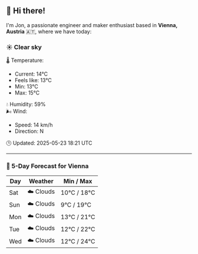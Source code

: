 ## 👋 Hi there!

I'm Jon, a passionate engineer and maker enthusiast based in **Vienna, Austria** 🇦🇹, where we have today:

### ☀️ Clear sky 

🌡️ Temperature: 
* Current: 14°C
* Feels like: 13°C
* Min: 13°C 
* Max: 15°C  

💧 Humidity: 59%  
🌬️ Wind: 
* Speed: 14 km/h 
* Direction: N  

🕒 Updated: 2025-05-23 18:21 UTC

---

### 📅 5-Day Forecast for Vienna

| Day | Weather | Min / Max |
|-----|---------|------------|
| Sat | ☁️ Clouds | 10°C / 18°C |
| Sun | ☁️ Clouds | 9°C / 19°C |
| Mon | ☁️ Clouds | 13°C / 21°C |
| Tue | ☁️ Clouds | 12°C / 22°C |
| Wed | ☁️ Clouds | 12°C / 24°C |
